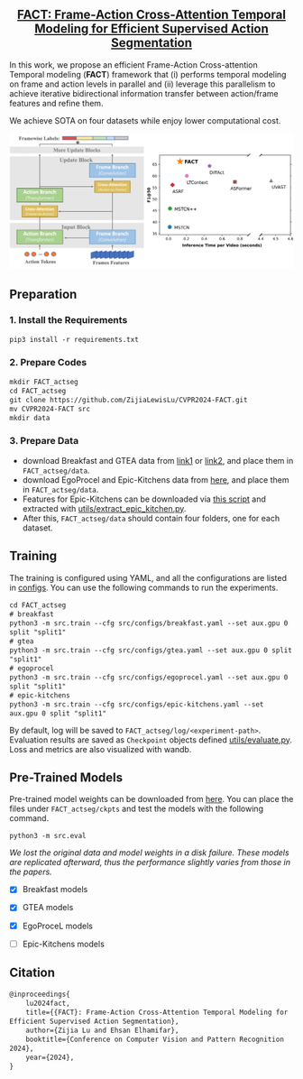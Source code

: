 <!-- # CVPR2024-FACT -->
<h2 align="center"> <a href="">FACT: Frame-Action Cross-Attention Temporal Modeling for Efficient Supervised Action Segmentation</a></h2>

<!-- https://img.shields.io/badge/any_text-you_like-blue -->

In this work, we propose an efficient Frame-Action Cross-attention Temporal modeling (**FACT**) framework that (i) performs temporal modeling on frame and action levels in parallel and (ii) leverage this parallelism to achieve iterative bidirectional information transfer between action/frame features and refine them. 

We achieve SOTA on four datasets while enjoy lower computational cost.

![image](overview.png)


## Preparation

### 1. Install the Requirements
```shell
pip3 install -r requirements.txt
```

### 2. Prepare Codes
```shell
mkdir FACT_actseg
cd FACT_actseg
git clone https://github.com/ZijiaLewisLu/CVPR2024-FACT.git
mv CVPR2024-FACT src
mkdir data 
```

### 3. Prepare Data
- download Breakfast and GTEA data from [link1](https://zenodo.org/records/3625992#.Xiv9jGhKhPY) or [link2](https://mega.nz/#!O6wXlSTS!wcEoDT4Ctq5HRq_hV-aWeVF1_JB3cacQBQqOLjCIbc8), and place them in `FACT_actseg/data`.
- download EgoProcel and Epic-Kitchens data from [here](https://drive.google.com/drive/folders/1qYPLb7Flcl0kZWXFghdEpvrrkTF2SBrH?usp=sharing), and place them in `FACT_actseg/data`.
- Features for Epic-Kitchens can be downloaded via [this script](https://github.com/epic-kitchens/C2-Action-Detection/blob/master/BMNProposalGenerator/scripts/download_data_ek100_full.sh) and extracted with [utils/extract_epic_kitchen.py](./utils/extract_epic_kitchens.py).
- After this, `FACT_actseg/data` should contain four folders, one for each dataset.

## Training
The training is configured using YAML, and all the configurations are listed in [configs](./configs). You can use the following commands to run the experiments.
```shell
cd FACT_actseg
# breakfast
python3 -m src.train --cfg src/configs/breakfast.yaml --set aux.gpu 0 split "split1"
# gtea
python3 -m src.train --cfg src/configs/gtea.yaml --set aux.gpu 0 split "split1"
# egoprocel
python3 -m src.train --cfg src/configs/egoprocel.yaml --set aux.gpu 0 split "split1"
# epic-kitchens
python3 -m src.train --cfg src/configs/epic-kitchens.yaml --set aux.gpu 0 split "split1"
```
By default, log will be saved to `FACT_actseg/log/<experiment-path>`. Evaluation results are saved as `Checkpoint` objects defined [utils/evaluate.py](./utils/evaluate.py). Loss and metrics are also visualized with wandb.

## Pre-Trained Models
Pre-trained model weights can be downloaded from [here](https://drive.google.com/drive/folders/1yj6bnVwdXZQrx-F29kpjin27Vd30zRnd?usp=sharing). You can place the files under `FACT_actseg/ckpts` and test the models with the following command.
```shell
python3 -m src.eval
```
*We lost the original data and model weights in a disk failure. These models are replicated afterward, thus the performance slightly varies from those in the papers.*

- [x] Breakfast models
- [x] GTEA models
- [x] EgoProceL models
- [ ] Epic-Kitchens models


## Citation
```text
@inproceedings{
    lu2024fact,
    title={{FACT}: Frame-Action Cross-Attention Temporal Modeling for Efficient Supervised Action Segmentation},
    author={Zijia Lu and Ehsan Elhamifar},
    booktitle={Conference on Computer Vision and Pattern Recognition 2024},
    year={2024},
}
```